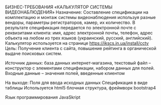 БИЗНЕС-ТРЕБОВАНИЯ «КАЛЬКУЛЯТОР СИСТЕМЫ ВИДЕОНАБЛЮДЕНИЯ»
Назначение:
Составление спецификации на комплектацию и монтаж системы видеонаблюдения используя разные вендоры, параметры регистраторов, камер, их количество. В результате спецификация передается по электронной почте с реквизитами клиента: имя, адрес электронной почты, телефон, адрес объекта на любом из трех языков (украинский, русский, английский).
Калькулятор используется на странице https://ikscs.in.ua/install/cctv
Цель: Получение клиента с сайта, повышение рейтинга в органической выдаче поисковых систем.

Источник данных: 
база данных интернет-магазина, 
текстовый файл – конструктор с элементами спецификации, набором данных для полей.
Входные данные – значения полей, введенные клиентом

На выходе:
	Поля для ввода исходных данных
	Спецификация в виде таблицы
	Используется html5 блочная структура, фреймворк bootstrap4

Язык программирования JavaSkript

